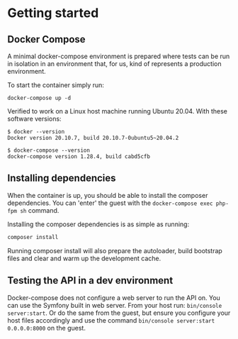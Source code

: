 # Getting started

## Docker Compose
A minimal docker-compose environment is prepared where tests can be run in isolation in an environment that, 
for us, kind of represents a production environment.

To start the container simply run:

`docker-compose up -d`

Verified to work on a Linux host machine running Ubuntu 20.04. With these software versions:

```
$ docker --version
Docker version 20.10.7, build 20.10.7-0ubuntu5~20.04.2

$ docker-compose --version
docker-compose version 1.28.4, build cabd5cfb
```

## Installing dependencies
When the container is up, you should be able to install the composer dependencies. You can 'enter' the
 guest with the `docker-compose exec php-fpm sh` command. 
 
Installing the composer dependencies is as simple as running:

```bash
composer install
```

Running composer install will also prepare the autoloader, build bootstrap files and clear and warm up the development cache.

## Testing the API in a dev environment
Docker-compose does not configure a web server to run the API on. You can use the Symfony built in web server. 
From your host run: `bin/console server:start`. Or do the same from the guest, but ensure you configure your host files
accordingly and use the command `bin/console server:start 0.0.0.0:8000` on the guest.
